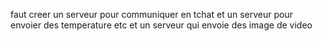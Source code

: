 faut creer un serveur pour communiquer en tchat et un serveur pour envoier des temperature etc 
et un serveur qui envoie des image de video 
